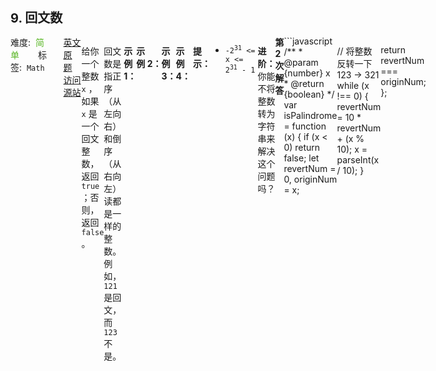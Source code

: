 <div style="font-size: 20px; margin-bottom: 15px; font-weight: bold;">9. 回文数</div>
<div style="display: flex; font-size: 14px; justify-content: space-between;"><div><span style="margin-right: 30px;">难度:&nbsp;&nbsp;<label style="color: rgb(90, 183, 38);">简单</label></span><span style="margin-right: 30px;">标签:&nbsp;&nbsp;<code>Math</code></span></div><div><span style="margin-right: 15px;"><a href="https://leetcode.com/problems/palindrome-number/">英文原题</a></span><span><a href="https://leetcode-cn.com/problems/palindrome-number/">访问源站</a></span></div>
<hr style="height: 1px; margin: 1em 0px;" />
<p>给你一个整数 <code>x</code> ，如果 <code>x</code> 是一个回文整数，返回 <code>true</code> ；否则，返回 <code>false</code> 。</p>

<p>回文数是指正序（从左向右）和倒序（从右向左）读都是一样的整数。例如，<code>121</code> 是回文，而 <code>123</code> 不是。</p>

<p> </p>

<p><strong>示例 1：</strong></p>

<pre>
<strong>输入：</strong>x = 121
<strong>输出：</strong>true
</pre>

<p><strong>示例 2：</strong></p>

<pre>
<strong>输入：</strong>x = -121
<strong>输出：</strong>false
<strong>解释：</strong>从左向右读, 为 -121 。 从右向左读, 为 121- 。因此它不是一个回文数。
</pre>

<p><strong>示例 3：</strong></p>

<pre>
<strong>输入：</strong>x = 10
<strong>输出：</strong>false
<strong>解释：</strong>从右向左读, 为 01 。因此它不是一个回文数。
</pre>

<p><strong>示例 4：</strong></p>

<pre>
<strong>输入：</strong>x = -101
<strong>输出：</strong>false
</pre>

<p> </p>

<p><strong>提示：</strong></p>

<ul>
	<li><code>-2<sup>31</sup> <= x <= 2<sup>31</sup> - 1</code></li>
</ul>

<p> </p>

<p><strong>进阶：</strong>你能不将整数转为字符串来解决这个问题吗？</p>

<hr style="height: 1px; margin: 1em 0px;" />
<strong>第2次解答</strong>
```javascript
/**
 * @param {number} x
 * @return {boolean}
 */
var isPalindrome = function (x) {
  if (x < 0) return false;
  let revertNum = 0,
    originNum = x;

  // 将整数反转一下 123 -> 321
  while (x !== 0) {
    revertNum = 10 * revertNum + (x % 10);
    x = parseInt(x / 10);
  }

  return revertNum === originNum;
};
```
<hr style="height: 1px; margin: 1em 0px;" />
<strong>第1次解答</strong>
```javascript

/**
 * @param {number} x
 * @return {boolean}
 */
// var isPalindrome = function (x) {
//   // 负数始终为 false
//   if (x < 0) return false;
//   // 123 -> '123' -> ['1','2','3'] -> ['3', '2', '1'] -> '321' -> 321
//   return parseInt(x.toString().split("").reverse().join("")) === x;
// };

/**
 * @param {number} x
 * @return {boolean}
 */
var isPalindrome = function (x) {
  // 暂存一份 x ，防止丢失后无法比较
  const y = x;
  // 负数始终为 false
  if (x < 0) return false;

  // 下面即为常规的求回文数方法，与【0007】整数反转 类似
  let num = 0;

  while (x) {
    num = num * 10 + (x % 10);
    x = parseInt(x / 10);
  }

  return y === num;
};

```